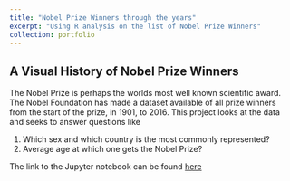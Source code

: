 ```yaml
---
title: "Nobel Prize Winners through the years"
excerpt: "Using R analysis on the list of Nobel Prize Winners"
collection: portfolio
---
```



## A Visual History of Nobel Prize Winners

The Nobel Prize is perhaps the worlds most well known scientific award. The Nobel Foundation has made a dataset available of all prize winners from the start of the prize, in 1901, to 2016. This project looks at the data and seeks to answer questions like
1) Which sex and which country is the most commonly represented? 
2) Average age at which one gets the Nobel Prize?

The link to the Jupyter notebook can be found [here](https://github.com/SucismitaChutia/SucismitaChutia.github.io/blob/master/_portfolio/Nobel%20Prize%20Winners.ipynb)
